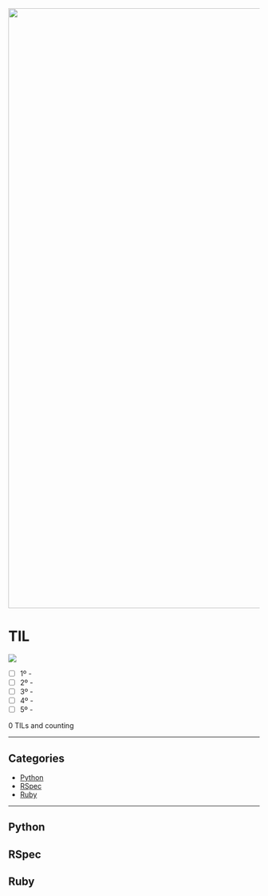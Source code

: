 <img src="https://images.squarespace-cdn.com/content/5005d21ac4aa55eb76ab5f3b/1392063391038-911PJD537TM02WJYQYUO/5thingsBARsmaller.png?format=750w&content-type=image%2Fpng" width="1200">

# TIL

![](https://sotodayilearned.com/wp-content/uploads/2017/02/So-Today-I-Learned-Logo.png)

- [ ] 1º - 
- [ ] 2º - 
- [ ] 3º - 
- [ ] 4º - 
- [ ] 5º - 

0 TILs and counting

---

## Categories

* [Python](#python)
* [RSpec](#rspec)
* [Ruby](#ruby)

---

## Python

## RSpec

## Ruby
